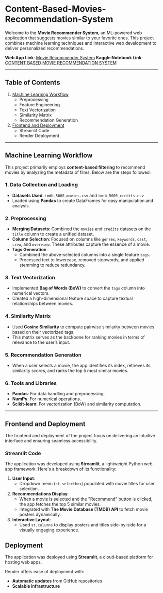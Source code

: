 
# Content-Based-Movies-Recommendation-System

Welcome to the **Movie Recommender System**, an ML-powered web application that suggests movies similar to your favorite ones. This project combines machine learning techniques and interactive web development to deliver personalized recommendations.

**Web App Link**: [Movie Recommender System](https://content-based-movies-recommendation.onrender.com/)
**Kaggle Notebook Link**: [CONTENT BASED MOVIE RECOMMENDATION SYSTEM](https://www.kaggle.com/code/utkarshshkla/content-based-movie-recommendation-system)

---

## **Table of Contents**
1. [Machine Learning Workflow](#machine-learning-workflow)
   - Preprocessing
   - Feature Engineering
   - Text Vectorization
   - Similarity Matrix
   - Recommendation Generation
2. [Frontend and Deployment](#frontend-and-deployment)
   - Streamlit Code
   - Render Deployment

---

## **Machine Learning Workflow**

This project primarily employs **content-based filtering** to recommend movies by analyzing the metadata of films. Below are the steps followed:

### **1. Data Collection and Loading**
- **Datasets Used**: `tmdb_5000_movies.csv` and `tmdb_5000_credits.csv`
- Loaded using **Pandas** to create DataFrames for easy manipulation and analysis.

### **2. Preprocessing**
- **Merging Datasets**: Combined the `movies` and `credits` datasets on the `title` column to create a unified dataset.
- **Column Selection**: Focused on columns like `genres`, `keywords`, `cast`, `crew`, and `overview`. These attributes capture the essence of a movie.
- **Tags Generation**:
  - Combined the above-selected columns into a single feature `tags`.
  - Processed text to lowercase, removed stopwords, and applied stemming to reduce redundancy.

### **3. Text Vectorization**
- Implemented **Bag of Words (BoW)** to convert the `tags` column into numerical vectors.
- Created a high-dimensional feature space to capture textual relationships between movies.

### **4. Similarity Matrix**
- Used **Cosine Similarity** to compute pairwise similarity between movies based on their vectorized tags.
- This matrix serves as the backbone for ranking movies in terms of relevance to the user’s input.

### **5. Recommendation Generation**
- When a user selects a movie, the app identifies its index, retrieves its similarity scores, and ranks the top 5 most similar movies.

### **6. Tools and Libraries**
- **Pandas**: For data handling and preprocessing.
- **NumPy**: For numerical operations.
- **Scikit-learn**: For vectorization (BoW) and similarity computation.

---

## **Frontend and Deployment**

The frontend and deployment of the project focus on delivering an intuitive interface and ensuring seamless accessibility.

### **Streamlit Code**
The application was developed using **Streamlit**, a lightweight Python web app framework. Here's a breakdown of its functionality:
1. **User Input**:
   - Dropdown menu (`st.selectbox`) populated with movie titles for user selection.
2. **Recommendations Display**:
   - When a movie is selected and the "Recommend" button is clicked, the app fetches the top 5 similar movies.
   - Integrated with **The Movie Database (TMDB) API** to fetch movie posters dynamically.
3. **Interactive Layout**:
   - Used `st.columns` to display posters and titles side-by-side for a visually engaging experience.

## Deployment  
The application was deployed using **Streamlit**, a cloud-based platform for hosting web apps.

Render offers ease of deployment with:  
- **Automatic updates** from GitHub repositories  
- **Scalable infrastructure**  
